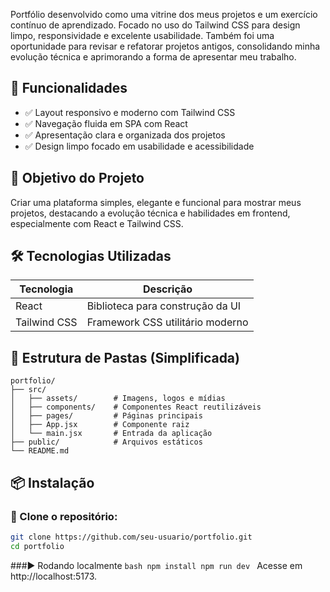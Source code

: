 Portfólio desenvolvido como uma vitrine dos meus projetos e um exercício contínuo de aprendizado. Focado no uso do Tailwind CSS para design limpo, responsividade e excelente usabilidade. Também foi uma oportunidade para revisar e refatorar projetos antigos, consolidando minha evolução técnica e aprimorando a forma de apresentar meu trabalho.

## 🚀 Funcionalidades

- ✅ Layout responsivo e moderno com Tailwind CSS  
- ✅ Navegação fluida em SPA com React  
- ✅ Apresentação clara e organizada dos projetos  
- ✅ Design limpo focado em usabilidade e acessibilidade  

## 🎯 Objetivo do Projeto

Criar uma plataforma simples, elegante e funcional para mostrar meus projetos, destacando a evolução técnica e habilidades em frontend, especialmente com React e Tailwind CSS.

## 🛠️ Tecnologias Utilizadas

| Tecnologia | Descrição                          |
|------------|-----------------------------------|
| React      | Biblioteca para construção da UI  |
| Tailwind CSS | Framework CSS utilitário moderno |

## 📁 Estrutura de Pastas (Simplificada)
```
portfolio/
├── src/
│   ├── assets/        # Imagens, logos e mídias
│   ├── components/    # Componentes React reutilizáveis
│   ├── pages/         # Páginas principais
│   ├── App.jsx        # Componente raiz
│   └── main.jsx       # Entrada da aplicação
├── public/            # Arquivos estáticos
└── README.md
```

## 📦 Instalação

### 🔧 Clone o repositório:

```bash
git clone https://github.com/seu-usuario/portfolio.git
cd portfolio
```
###▶️ Rodando localmente
``bash
npm install
npm run dev
``
Acesse em http://localhost:5173.
